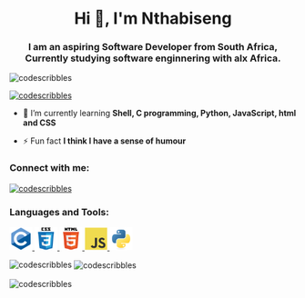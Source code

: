 <h1 align="center">Hi 👋, I'm Nthabiseng</h1>
<h3 align="center">I am an aspiring Software Developer from South Africa, Currently studying software enginnering with alx Africa.</h3>

<p align="left"> <img src="https://komarev.com/ghpvc/?username=codescribbles&label=Profile%20views&color=0e75b6&style=flat" alt="codescribbles" /> </p>

<p align="left"> <a href="https://twitter.com/codescribbles" target="blank"><img src="https://img.shields.io/twitter/follow/codescribbles?logo=twitter&style=for-the-badge" alt="codescribbles" /></a> </p>

- 🌱 I’m currently learning **Shell, C programming, Python, JavaScript, html and CSS**

- ⚡ Fun fact **I think I have a sense of humour**

<h3 align="left">Connect with me:</h3>
<p align="left">
<a href="https://twitter.com/codescribbles" target="blank"><img align="center" src="https://raw.githubusercontent.com/rahuldkjain/github-profile-readme-generator/master/src/images/icons/Social/twitter.svg" alt="codescribbles" height="30" width="40" /></a>
</p>

<h3 align="left">Languages and Tools:</h3>
<p align="left"> <a href="https://www.cprogramming.com/" target="_blank" rel="noreferrer"> <img src="https://raw.githubusercontent.com/devicons/devicon/master/icons/c/c-original.svg" alt="c" width="40" height="40"/> </a> <a href="https://www.w3schools.com/css/" target="_blank" rel="noreferrer"> <img src="https://raw.githubusercontent.com/devicons/devicon/master/icons/css3/css3-original-wordmark.svg" alt="css3" width="40" height="40"/> </a> <a href="https://www.w3.org/html/" target="_blank" rel="noreferrer"> <img src="https://raw.githubusercontent.com/devicons/devicon/master/icons/html5/html5-original-wordmark.svg" alt="html5" width="40" height="40"/> </a> <a href="https://developer.mozilla.org/en-US/docs/Web/JavaScript" target="_blank" rel="noreferrer"> <img src="https://raw.githubusercontent.com/devicons/devicon/master/icons/javascript/javascript-original.svg" alt="javascript" width="40" height="40"/> </a> <a href="https://www.python.org" target="_blank" rel="noreferrer"> <img src="https://raw.githubusercontent.com/devicons/devicon/master/icons/python/python-original.svg" alt="python" width="40" height="40"/> </a> </p>

<p><img align="left" src="https://github-readme-stats.vercel.app/api/top-langs?username=codescribbles&show_icons=true&locale=en&layout=compact" alt="codescribbles" /></p>

<p>&nbsp;<img align="center" src="https://github-readme-stats.vercel.app/api?username=codescribbles&show_icons=true&locale=en" alt="codescribbles" /></p>

<p><img align="center" src="https://github-readme-streak-stats.herokuapp.com/?user=codescribbles&" alt="codescribbles" /></p>
